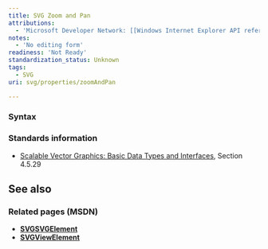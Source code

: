 ```yaml
---
title: SVG Zoom and Pan
attributions:
  - 'Microsoft Developer Network: [[Windows Internet Explorer API reference](http://msdn.microsoft.com/en-us/library/ie/hh828809%28v=vs.85%29.aspx) Article]'
notes:
  - 'No editing form'
readiness: 'Not Ready'
standardization_status: Unknown
tags:
  - SVG
uri: svg/properties/zoomAndPan

---
```

### Syntax

### Standards information

-   [Scalable Vector Graphics: Basic Data Types and Interfaces](http://go.microsoft.com/fwlink/p/?linkid=204732), Section 4.5.29

## See also

### Related pages (MSDN)

-   [**SVGSVGElement**](/svg/elements/svg)
-   [**SVGViewElement**](/svg/elements/view)
